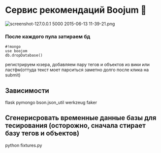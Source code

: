 # Сервис рекомендаций Boojum :cactus:

![screenshot-127.0.0.1 5000 2015-06-13 11-39-21.png](https://bitbucket.org/repo/BpxjaA/images/3049805724-screenshot-127.0.0.1%205000%202015-06-13%2011-39-21.png)

### После каждого пула затираем бд
```
#!mongo
use boojom
db.dropDatabase()
```
регистрируем юзера, добавляем пару тегов и объектов из вики или ластфм(оттуда текст моет парситься заметно долго после клика на submit)

## Зависимости

flask
pymongo
bson.json_util
werkzeug
faker


## Сгенерисровать временные данные базы для тесирования (осторожно, сначала стирает базу тегов и объектов)

python fixtures.py